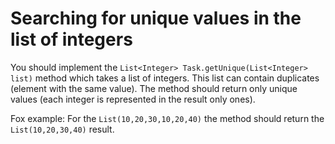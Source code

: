 # Searching for unique values in the list of integers

You should implement the `List<Integer> Task.getUnique(List<Integer> list)` method which takes a list of integers. This
list can contain duplicates (element with the same value). The method should return only unique values (each integer is
represented in the result only ones).

Fox example: For the `List(10,20,30,10,20,40)` the method should return the `List(10,20,30,40)` result.
